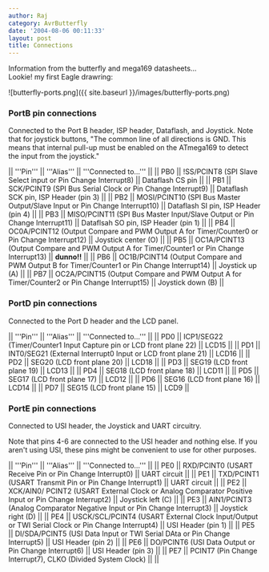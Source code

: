 ```yaml
---
author: Raj
category: AvrButterfly
date: '2004-08-06 00:11:33'
layout: post
title: Connections
---
```


Information from the butterfly and mega169 datasheets... <br>Lookie! my first Eagle drawring:<br>

![butterfly-ports.png]({{ site.baseurl }}/images/butterfly-ports.png)

### PortB pin connections

Connected to the Port B header, ISP header, Dataflash, and Joystick. Note that for joystick buttons, "The common line of all directions is GND. This means that internal pull-up must be enabled on the ATmega169 to detect the input from the joystick."

|| '''Pin''' || '''Alias''' || '''Connected to...''' ||
|| PB0 || !SS/PCINT8 (SPI Slave Select input or Pin Change Interrupt8) || Dataflash CS pin  ||
|| PB1 || SCK/PCINT9 (SPI Bus Serial Clock or Pin Change Interrupt9) || Dataflash SCK pin, ISP Header (pin 3) ||
|| PB2 || MOSI/PCINT10 (SPI Bus Master Output/Slave Input or Pin Change Interrupt10) || Dataflash SI pin, ISP Header (pin 4) ||
|| PB3 || MISO/PCINT11 (SPI Bus Master Input/Slave Output or Pin Change Interrupt11) || Dataflsah SO pin, ISP Header (pin 1) ||
|| PB4 || OC0A/PCINT12 (Output Compare and PWM Output A for Timer/Counter0 or Pin Change Interrupt12) || Joystick center (O) ||
|| PB5 || OC1A/PCINT13 (Output Compare and PWM Output A for Timer/Counter1 or Pin Change Interrupt13) || <b>dunno!!</b> ||
|| PB6 || OC1B/PCINT14 (Output Compare and PWM Output B for Timer/Counter1 or Pin Change Interrupt14) || Joystick up (A) ||
|| PB7 || OC2A/PCINT15 (Output Compare and PWM Output A for Timer/Counter2 or Pin  Change Interrupt15) || Joystick down (B) ||

### PortD pin connections

Connected to the Port D header and the LCD panel.

|| '''Pin''' || '''Alias''' || '''Connected to...''' ||
|| PD0 || ICP1/SEG22 (Timer/Counter1 Input Capture pin or LCD front plane 22) || LCD15 ||
|| PD1 || INT0/SEG21 (External Interrupt0 Input or LCD front plane 21) || LCD16 ||
|| PD2 || SEG20 (LCD front plane 20) || LCD18 ||
|| PD3 || SEG19 (LCD front plane 19)  || LCD13 ||
|| PD4 || SEG18 (LCD front plane 18)  || LCD11 ||
|| PD5 || SEG17 (LCD front plane 17)  || LCD12 ||
|| PD6 || SEG16 (LCD front plane 16)  || LCD14 ||
|| PD7 || SEG15 (LCD front plane 15)  || LCD9 ||


### PortE pin connections

Connected to USI header, the Joystick and UART circuitry.

Note that pins 4-6 are connected to the USI header and nothing else. If you aren't using USI, these pins might be convenient to use for other purposes.

|| '''Pin''' || '''Alias''' || '''Connected to...''' ||
|| PE0 || RXD/PCINT0 (USART Receive Pin or Pin Change Interrupt0) || UART circuit ||
|| PE1 || TXD/PCINT1 (USART Transmit Pin or Pin Change Interrupt1) || UART circuit ||
|| PE2 || XCK/AIN0/ PCINT2 (USART External Clock or Analog Comparator Positive Input  or Pin Change Interrupt2) || Joystick left (C) ||
|| PE3 || AIN1/PCINT3 (Analog Comparator Negative Input or Pin Change Interrupt3) || Joystick right (D) ||
|| PE4 || USCK/SCL/PCINT4 (USART External Clock Input/Output or TWI Serial Clock or  Pin Change Interrupt4) || USI Header (pin 1) ||
|| PE5 || DI/SDA/PCINT5 (USI Data Input or TWI Serial DAta or Pin Change Interrupt5) || USI Header (pin 2) ||
|| PE6 || DO/PCINT6 (USI Data Output or Pin Change Interrupt6) || USI Header (pin 3) ||
|| PE7 || PCINT7 (Pin Change Interrupt7),  CLKO (Divided System Clock) || ||
